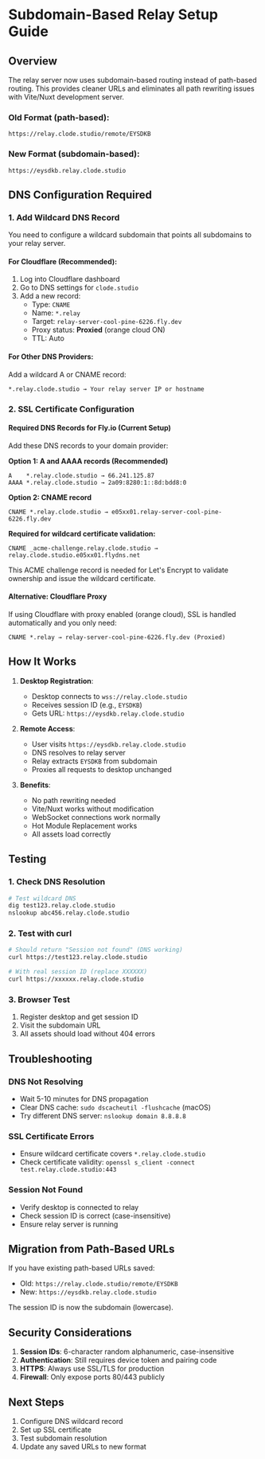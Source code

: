 # Subdomain-Based Relay Setup Guide

## Overview
The relay server now uses subdomain-based routing instead of path-based routing. This provides cleaner URLs and eliminates all path rewriting issues with Vite/Nuxt development server.

### Old Format (path-based):
```
https://relay.clode.studio/remote/EYSDKB
```

### New Format (subdomain-based):
```
https://eysdkb.relay.clode.studio
```

## DNS Configuration Required

### 1. Add Wildcard DNS Record
You need to configure a wildcard subdomain that points all subdomains to your relay server.

#### For Cloudflare (Recommended):
1. Log into Cloudflare dashboard
2. Go to DNS settings for `clode.studio`
3. Add a new record:
   - Type: `CNAME`
   - Name: `*.relay`
   - Target: `relay-server-cool-pine-6226.fly.dev`
   - Proxy status: **Proxied** (orange cloud ON)
   - TTL: Auto

#### For Other DNS Providers:
Add a wildcard A or CNAME record:
```
*.relay.clode.studio → Your relay server IP or hostname
```

### 2. SSL Certificate Configuration

#### Required DNS Records for Fly.io (Current Setup)

Add these DNS records to your domain provider:

**Option 1: A and AAAA records (Recommended)**
```
A    *.relay.clode.studio → 66.241.125.87
AAAA *.relay.clode.studio → 2a09:8280:1::8d:bdd8:0
```

**Option 2: CNAME record**
```
CNAME *.relay.clode.studio → e05xx01.relay-server-cool-pine-6226.fly.dev
```

**Required for wildcard certificate validation:**
```
CNAME _acme-challenge.relay.clode.studio → relay.clode.studio.e05xx01.flydns.net
```

This ACME challenge record is needed for Let's Encrypt to validate ownership and issue the wildcard certificate.

#### Alternative: Cloudflare Proxy
If using Cloudflare with proxy enabled (orange cloud), SSL is handled automatically and you only need:
```
CNAME *.relay → relay-server-cool-pine-6226.fly.dev (Proxied)
```

## How It Works

1. **Desktop Registration**: 
   - Desktop connects to `wss://relay.clode.studio`
   - Receives session ID (e.g., `EYSDKB`)
   - Gets URL: `https://eysdkb.relay.clode.studio`

2. **Remote Access**:
   - User visits `https://eysdkb.relay.clode.studio`
   - DNS resolves to relay server
   - Relay extracts `EYSDKB` from subdomain
   - Proxies all requests to desktop unchanged

3. **Benefits**:
   - No path rewriting needed
   - Vite/Nuxt works without modification
   - WebSocket connections work normally
   - Hot Module Replacement works
   - All assets load correctly

## Testing

### 1. Check DNS Resolution
```bash
# Test wildcard DNS
dig test123.relay.clode.studio
nslookup abc456.relay.clode.studio
```

### 2. Test with curl
```bash
# Should return "Session not found" (DNS working)
curl https://test123.relay.clode.studio

# With real session ID (replace XXXXXX)
curl https://xxxxxx.relay.clode.studio
```

### 3. Browser Test
1. Register desktop and get session ID
2. Visit the subdomain URL
3. All assets should load without 404 errors

## Troubleshooting

### DNS Not Resolving
- Wait 5-10 minutes for DNS propagation
- Clear DNS cache: `sudo dscacheutil -flushcache` (macOS)
- Try different DNS server: `nslookup domain 8.8.8.8`

### SSL Certificate Errors
- Ensure wildcard certificate covers `*.relay.clode.studio`
- Check certificate validity: `openssl s_client -connect test.relay.clode.studio:443`

### Session Not Found
- Verify desktop is connected to relay
- Check session ID is correct (case-insensitive)
- Ensure relay server is running

## Migration from Path-Based URLs

If you have existing path-based URLs saved:
- Old: `https://relay.clode.studio/remote/EYSDKB`
- New: `https://eysdkb.relay.clode.studio`

The session ID is now the subdomain (lowercase).

## Security Considerations

1. **Session IDs**: 6-character random alphanumeric, case-insensitive
2. **Authentication**: Still requires device token and pairing code
3. **HTTPS**: Always use SSL/TLS for production
4. **Firewall**: Only expose ports 80/443 publicly

## Next Steps

1. Configure DNS wildcard record
2. Set up SSL certificate
3. Test subdomain resolution
4. Update any saved URLs to new format